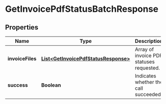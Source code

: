 

# GetInvoicePdfStatusBatchResponse



## Properties

| Name | Type | Description | Notes |
|------------ | ------------- | ------------- | -------------|
|**invoiceFiles** | [**List&lt;GetInvoicePdfStatusResponse&gt;**](GetInvoicePdfStatusResponse.md) | Array of invoice PDF statuses requested.  |  [optional] |
|**success** | **Boolean** | Indicates whether the call succeeded.  |  [optional] |



